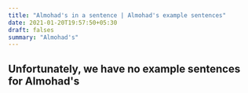 ```yaml
---
title: "Almohad's in a sentence | Almohad's example sentences"
date: 2021-01-20T19:57:50+05:30
draft: falses
summary: "Almohad's"
---
```

## Unfortunately, we have no example sentences for Almohad's                 
